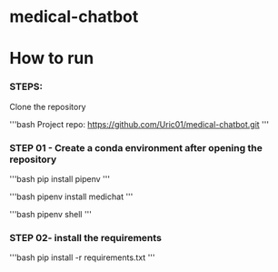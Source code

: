 # medical-chatbot

# How to run

### STEPS:

Clone the repository

'''bash
Project repo: https://github.com/Uric01/medical-chatbot.git
'''
### STEP 01 - Create a conda environment after opening the repository

'''bash
pip install pipenv
'''

'''bash
pipenv install medichat
'''

'''bash
pipenv shell
'''

### STEP 02- install the requirements
'''bash
pip install -r requirements.txt
'''